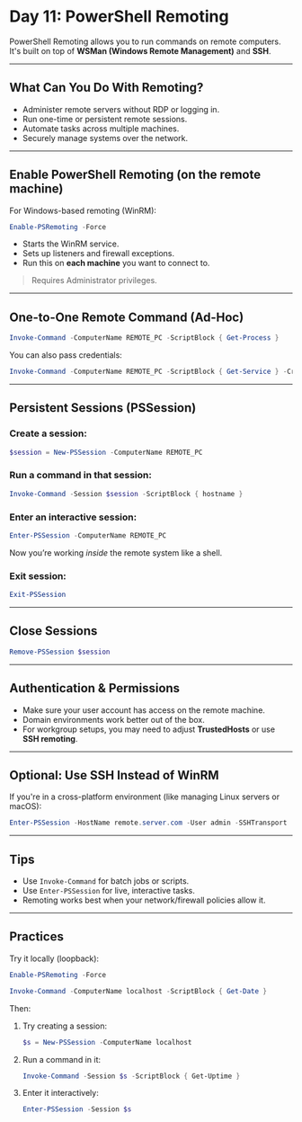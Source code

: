 # Day 11: PowerShell Remoting

PowerShell Remoting allows you to run commands on remote computers. It's built on top of **WSMan (Windows Remote Management)** and **SSH**.

---

## What Can You Do With Remoting?

- Administer remote servers without RDP or logging in.
- Run one-time or persistent remote sessions.
- Automate tasks across multiple machines.
- Securely manage systems over the network.

---

## Enable PowerShell Remoting (on the remote machine)

For Windows-based remoting (WinRM):

```powershell
Enable-PSRemoting -Force
```

- Starts the WinRM service.
- Sets up listeners and firewall exceptions.
- Run this on **each machine** you want to connect to.

>  Requires Administrator privileges.

---

## One-to-One Remote Command (Ad-Hoc)

```powershell
Invoke-Command -ComputerName REMOTE_PC -ScriptBlock { Get-Process }
```

You can also pass credentials:

```powershell
Invoke-Command -ComputerName REMOTE_PC -ScriptBlock { Get-Service } -Credential (Get-Credential)
```

---

## Persistent Sessions (PSSession)

### Create a session:

```powershell
$session = New-PSSession -ComputerName REMOTE_PC
```

### Run a command in that session:

```powershell
Invoke-Command -Session $session -ScriptBlock { hostname }
```

### Enter an interactive session:

```powershell
Enter-PSSession -ComputerName REMOTE_PC
```

Now you’re working *inside* the remote system like a shell.

### Exit session:

```powershell
Exit-PSSession
```

---

## Close Sessions

```powershell
Remove-PSSession $session
```

---

## Authentication & Permissions

- Make sure your user account has access on the remote machine.
- Domain environments work better out of the box.
- For workgroup setups, you may need to adjust **TrustedHosts** or use **SSH remoting**.

---

## Optional: Use SSH Instead of WinRM

If you're in a cross-platform environment (like managing Linux servers or macOS):

```powershell
Enter-PSSession -HostName remote.server.com -User admin -SSHTransport
```

---

## Tips

- Use `Invoke-Command` for batch jobs or scripts.
- Use `Enter-PSSession` for live, interactive tasks.
- Remoting works best when your network/firewall policies allow it.

---

## Practices

Try it locally (loopback):

```powershell
Enable-PSRemoting -Force

Invoke-Command -ComputerName localhost -ScriptBlock { Get-Date }
```

Then:

1. Try creating a session:  
   ```powershell
   $s = New-PSSession -ComputerName localhost
   ```

2. Run a command in it:  
   ```powershell
   Invoke-Command -Session $s -ScriptBlock { Get-Uptime }
   ```

3. Enter it interactively:
   ```powershell
   Enter-PSSession -Session $s
   ```


